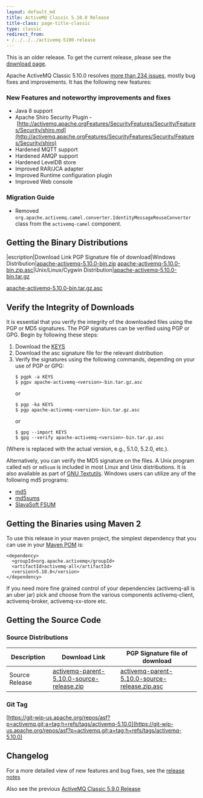 ```yaml
---
layout: default_md
title: ActiveMQ Classic 5.10.0 Release 
title-class: page-title-classic
type: classic
redirect_from:
- /../../../activemq-5100-release
---
```


<div class="alert alert-warning">
  This is an older release. To get the current release, please see the <a href="{{site.baseurl}}/components/classic/download" class="alert-link">download page</a>.
</div>

Apache ActiveMQ Classic 5.10.0 resolves [more than 234 issues](https://issues.apache.org/jira/browse/AMQ-5061?jql=project%20%3D%20AMQ%20AND%20fixVersion%20%3D%205.10.0%20ORDER%20BY%20status%20DESC%2C%20priority%20DESC), mostly bug fixes and improvements. It has the following new features:

### New Features and noteworthy improvements and fixes

*   Java 8 support
*   Apache Shiro Security Plugin - [http://activemq.apache.orgFeatures/SecurityFeatures/Security/Features/Security/shiro.md](http://activemq.apache.orgFeatures/SecurityFeatures/Security/Features/Security/shiro)
*   Hardened MQTT support
*   Hardened AMQP support
*   Hardened LevelDB store
*   Improved RAR/JCA adapter
*   Improved Runtime configuration plugin
*   Improved Web console

### Migration Guide

*   Removed `org.apache.activemq.camel.converter.IdentityMessageReuseConverter` class from the `activemq-camel` component.

Getting the Binary Distributions
--------------------------------
|escription|Download Link
PGP Signature file of download|Windows Distribution|[apache-activemq-5.10.0-bin.zip](http://archive.apache.org/dist/activemq/5.10.0/apache-activemq-5.10.0-bin.zip)
[apache-activemq-5.10.0-bin.zip.asc](http://archive.apache.org/dist/activemq/5.10.0/apache-activemq-5.10.0-bin.zip.asc)|Unix/Linux/Cygwin Distribution|[apache-activemq-5.10.0-bin.tar.gz](http://archive.apache.org/dist/activemq/5.10.0/apache-activemq-5.10.0-bin.tar.gz)

[apache-activemq-5.10.0-bin.tar.gz.asc](http://archive.apache.org/dist/activemq/5.10.0/apache-activemq-5.10.0-bin.tar.gz.asc)

Verify the Integrity of Downloads
---------------------------------

It is essential that you verify the integrity of the downloaded files using the PGP or MD5 signatures. The PGP signatures can be verified using PGP or GPG. Begin by following these steps:

1.  Download the [KEYS](http://www.apache.org/dist/activemq/KEYS)
2.  Download the asc signature file for the relevant distribution
3.  Verify the signatures using the following commands, depending on your use of PGP or GPG:
    ```
    $ pgpk -a KEYS
    $ pgpv apache-activemq-<version>-bin.tar.gz.asc
    ```
    or
    ```
    $ pgp -ka KEYS
    $ pgp apache-activemq-<version>-bin.tar.gz.asc
    ```
    or
    ```
    $ gpg --import KEYS
    $ gpg --verify apache-activemq-<version>-bin.tar.gz.asc
    ```

(Where <version> is replaced with the actual version, e.g., 5.1.0, 5.2.0, etc.).

Alternatively, you can verify the MD5 signature on the files. A Unix program called `md5` or `md5sum` is included in most Linux and Unix distributions. It is also available as part of [GNU Textutils](http://www.gnu.org/software/textutils/textutils.html). Windows users can utilize any of the following md5 programs:

*   [md5](http://www.fourmilab.ch/md5/)
*   [md5sums](http://www.pc-tools.net/win32/md5sums/)
*   [SlavaSoft FSUM](http://www.slavasoft.com/fsum/)

Getting the Binaries using Maven 2
----------------------------------

To use this release in your maven project, the simplest dependency that you can use in your [Maven POM](http://maven.apache.org/guides/introduction/introduction-to-the-pom.html) is:
```
<dependency>
  <groupId>org.apache.activemq</groupId>
  <artifactId>activemq-all</artifactId>
  <version>5.10.0</version>
</dependency>
```
If you need more fine grained control of your dependencies (activemq-all is an uber jar) pick and choose from the various components activemq-client, activemq-broker, activemq-xx-store etc.

Getting the Source Code
-----------------------

### Source Distributions

Description|Download Link|PGP Signature file of download
---|---|---
Source Release|[activemq-parent-5.10.0-source-release.zip](http://www.apache.org/dyn/closer.cgi?path=/activemq/5.10.0/activemq-parent-5.10.0-source-release.zip)|[activemq-parent-5.10.0-source-release.zip.asc](https://www.apache.org/dist/activemq/5.10.0/activemq-parent-5.10.0-source-release.zip.asc)

### Git Tag

[https://git-wip-us.apache.org/repos/asf?p=activemq.git;a=tag;h=refs/tags/activemq-5.10.0](https://git-wip-us.apache.org/repos/asf?p=activemq.git;a=tag;h=refs/tags/activemq-5.10.0)

Changelog
---------

For a more detailed view of new features and bug fixes, see the [release notes](https://issues.apache.org/jira/secure/ReleaseNote.jspa?projectId=12311210&version=12324950)

Also see the previous [ActiveMQ Classic 5.9.0 Release](classic-05-09-00)

